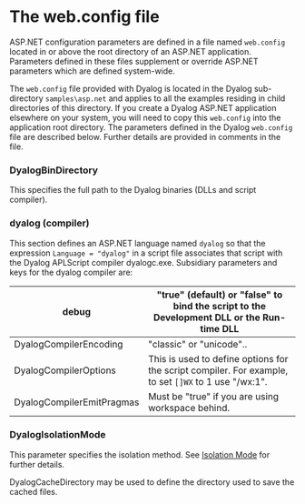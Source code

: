 # The web.config file

ASP.NET configuration parameters are defined in a file named `web.config` located in or above the root directory of an ASP.NET application. Parameters defined in these files supplement or override ASP.NET parameters which are defined system-wide.

The `web.config` file provided with Dyalog is located in the Dyalog sub-directory `samples\asp.net` and applies to all the examples residing in child directories of this directory. If you create a Dyalog ASP.NET application elsewhere on your system, you will need to copy this `web.config` into the application root directory. The parameters defined in the Dyalog `web.config` file are described below. Further details are provided in comments in the file.

### DyalogBinDirectory

This specifies the full path to the Dyalog binaries (DLLs and script compiler).

### dyalog (compiler)

This section defines an ASP.NET language named `dyalog` so that the expression  `Language = "dyalog"` in a script file associates that script with the Dyalog APLScript compiler dyalogc.exe. Subsidiary parameters and keys for the dyalog compiler are:

| debug | "true" (default) or "false" to bind the script to the Development DLL or the Run-time DLL |
| --- | ---  |
| DyalogCompilerEncoding | "classic" or "unicode".. |
| DyalogCompilerOptions | This is used to define options for the script compiler. For example, to set `[]WX` to 1 use "/wx:1". |
| DyalogCompilerEmitPragmas | Must be "true" if you are using workspace behind. |

### DyalogIsolationMode

This parameter specifies the isolation method. See [Isolation Mode](isolation-mode.md) for further details.

DyalogCacheDirectory may be used to define the directory used to save the cached files.
